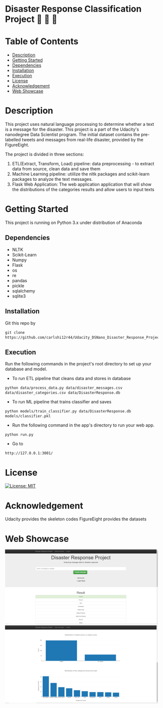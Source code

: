 # Disaster Response Classification Project :ocean: :ocean: :ocean:
# Table of Contents
  - [Description](#description)
  - [Getting Started](#getting-started)
  - [Dependencies](#dependencies)
  - [Installation](#installation)
  - [Execution](#execution)
  - [License](#license)
  - [Acknowledgement](#acknowledgement)
  - [Web Showcase](#web-showcase)

# Description
This project uses natural language processing to determine whether a text is a message for the disaster. This project is a part of the Udacity's nanodegree Data Scientist program. The initial dataset contains the pre-labelled tweets and messages from real-life disaster, provided by the FigureEight.

The project is divided in three sections:
 1. ETL(Extract, Transform, Load) pipeline: data preprocessing - to extract data from source, clean data and save them
 2. Machine Learning pipeline: utiilize the nltk packages and scikit-learn packages to analyze the text messages. 
 3. Flask Web Application: The web application application that will show the distributions of the categories results and allow users to input texts

# Getting Started
This project is running on Python 3.x under distribution of Anaconda
## Dependencies
  - NLTK
  - Scikit-Learn
  - Numpy
  - Flask
  - os
  - re
  - pandas
  - pickle
  - sqlalchemy
  - sqlite3
## Installation
Git this repo by 
```
git clone https://github.com/carlshi12r44/Udacity_DSNano_Disaster_Response_Project.git
```
## Execution
Run the following commands in the project's root directory to set up your database and model.
- To run ETL pipeline that cleans data and stores in database
```
python data/process_data.py data/disaster_messages.csv data/disaster_categories.csv data/DisasterResponse.db
```
- To run ML pipeline that trains classifier and saves
```
python models/train_classifier.py data/DisasterResponse.db models/classifier.pkl
```
- Run the following command in the app's directory to run your web app.
```
python run.py
```
- Go to
```
http://127.0.0.1:3001/
```

# License
[![License: MIT](https://img.shields.io/badge/License-MIT-yellow.svg)](https://opensource.org/licenses/MIT)
# Acknowledgement
Udacity provides the skeleton codes
FigureEight provides the datasets
# Web Showcase
![Image of Classification](https://github.com/carlshi12r44/Udacity_DSNano_Disaster_Response_Project/blob/master/Screenshots/Classify_Result.PNG?raw=true)
![Image of Distributions](https://github.com/carlshi12r44/Udacity_DSNano_Disaster_Response_Project/blob/master/Screenshots/distribution.PNG?raw=true)
